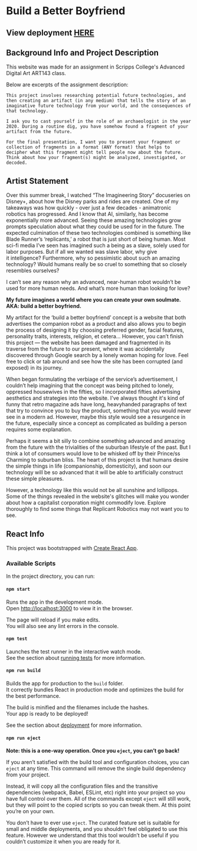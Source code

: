 # Build a Better Boyfriend

## __View deployment [HERE](http://juliaslohman.github.io/build-a-better-boyfriend)__

## Background Info and Project Description
This website was made for an assignment in Scripps College's Advanced Digital Art ART143 class.

Below are excerpts of the assignment description:

    This project involves researching potential future technologies, and then creating an artifact (in any medium) that tells the story of an imaginative future technology from your world, and the consequences of that technology.

    I ask you to cast yourself in the role of an archaeologist in the year 2020. During a routine dig, you have somehow found a fragment of your artifact from the future.

    For the final presentation, I want you to present your fragment or collection of fragments in a format (ANY format) that helps to decipher what this fragment might tell people now about the future. Think about how your fragment(s) might be analyzed, investigated, or decoded.

## Artist Statement
Over this summer break, I watched “The Imagineering Story” docuseries on Disney+, about how the Disney parks and rides are created. One of my takeaways was how quickly - over just a few decades - animatronic robotics has progressed. And I know that AI, similarly, has become exponentially more advanced. Seeing these amazing technologies grow prompts speculation about what they could be used for in the future. The expected culmination of these two technologies combined is something like Blade Runner’s ‘replicants,’ a robot that is just short of being human. Most sci-fi media I’ve seen has imagined such a being as a slave, solely used for labor purposes. But if all we wanted was slave labor, why give it intelligence? Furthermore, why so pessimistic about such an amazing technology? Would humans really be so cruel to something that so closely resembles ourselves?

I can’t see any reason why an advanced, near-human robot wouldn’t be used for more human needs. And what’s more human than looking for love?

__My future imagines a world where you can create your own soulmate. AKA: build a better boyfriend.__

My artifact for the ‘build a better boyfriend’ concept is a website that both advertises the companion robot as a product and also allows you to begin the process of designing it by choosing preferred gender, facial features, personality traits, interests, religion, et cetera… However, you can’t finish this project — the website has been damaged and fragmented in its traverse from the future to our present, where it was accidentally discovered through Google search by a lonely woman hoping for love. Feel free to click or tab around and see how the site has been corrupted (and exposed) in its journey.

When began formulating the verbiage of the service’s advertisement, I couldn’t help imagining that the concept was being pitched to lonely, oppressed housewives in the fifties, so I incorporated fifties advertising aesthetics and strategies into the website. I've always thought it's kind of funny that retro magazine ads have long, heavyhanded paragraphs of text that try to convince you to buy the product, something that you would never see in a modern ad. However, maybe this style would see a resurgence in the future, especially since a concept as complicated as building a person requires some explanation.

Perhaps it seems a bit silly to combine something advanced and amazing from the future with the trivialities of the suburban lifestyle of the past. But I think a lot of consumers would love to be whisked off by their Prince/ss Charming to suburban bliss. The heart of this project is that humans desire the simple things in life (companionship, domesticity), and soon our technology will be so advanced that it will be able to artificially construct these simple pleasures.

However, a technology like this would not be all sunshine and lollipops. Some of the things revealed in the website's glitches will make you wonder about how a capitalist corporation might commodify love. Explore thoroughly to find some things that Replicant Robotics may not want you to see.

## React Info
This project was bootstrapped with [Create React App](https://github.com/facebook/create-react-app).

### Available Scripts

In the project directory, you can run:

#### `npm start`

Runs the app in the development mode.<br />
Open [http://localhost:3000](http://localhost:3000) to view it in the browser.

The page will reload if you make edits.<br />
You will also see any lint errors in the console.

#### `npm test`

Launches the test runner in the interactive watch mode.<br />
See the section about [running tests](https://facebook.github.io/create-react-app/docs/running-tests) for more information.

#### `npm run build`

Builds the app for production to the `build` folder.<br />
It correctly bundles React in production mode and optimizes the build for the best performance.

The build is minified and the filenames include the hashes.<br />
Your app is ready to be deployed!

See the section about [deployment](https://facebook.github.io/create-react-app/docs/deployment) for more information.

#### `npm run eject`

**Note: this is a one-way operation. Once you `eject`, you can’t go back!**

If you aren’t satisfied with the build tool and configuration choices, you can `eject` at any time. This command will remove the single build dependency from your project.

Instead, it will copy all the configuration files and the transitive dependencies (webpack, Babel, ESLint, etc) right into your project so you have full control over them. All of the commands except `eject` will still work, but they will point to the copied scripts so you can tweak them. At this point you’re on your own.

You don’t have to ever use `eject`. The curated feature set is suitable for small and middle deployments, and you shouldn’t feel obligated to use this feature. However we understand that this tool wouldn’t be useful if you couldn’t customize it when you are ready for it.